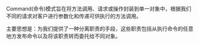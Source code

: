Command(命令)模式旨在将方法调用、请求或操作封装到单一对象中，根据我们不同的请求对客户进行参数化和传递可供执行的方法调用。

主要思想是：为我们提供了一种分离职责的手段，这些职责包括从执行命令的任意地方发布命令以及将该职责转而委托给不同对象。
